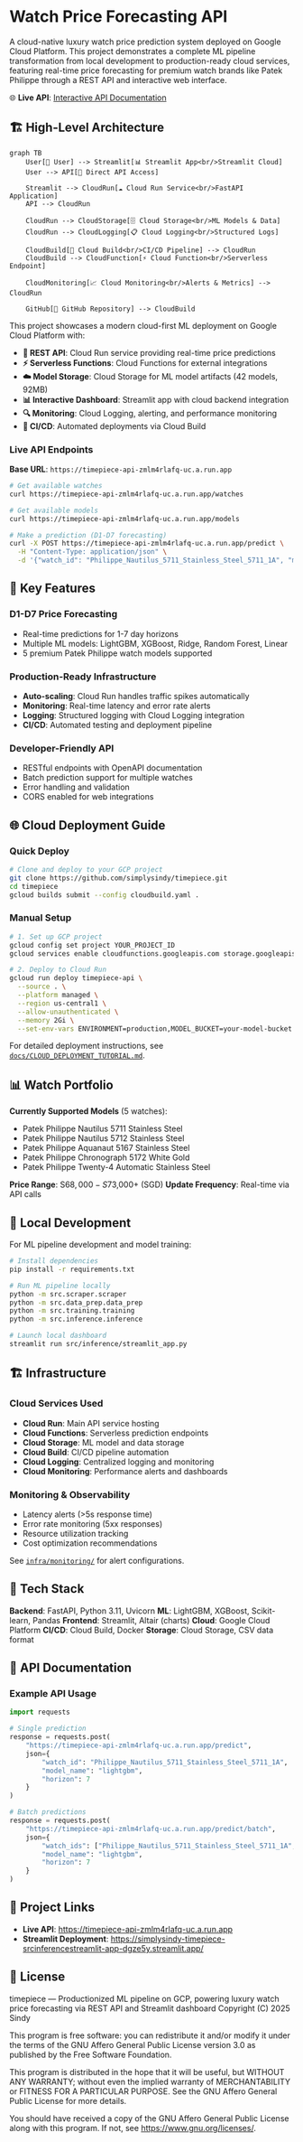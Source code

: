 # Watch Price Forecasting API

A cloud-native luxury watch price prediction system deployed on Google Cloud Platform. This project demonstrates a complete ML pipeline transformation from local development to production-ready cloud services, featuring real-time price forecasting for premium watch brands like Patek Philippe through a REST API and interactive web interface.

🌐 **Live API**: [Interactive API Documentation](https://timepiece-api-zmlm4rlafq-uc.a.run.app/docs)

## 🏗️ High-Level Architecture

```mermaid
graph TB
    User[👤 User] --> Streamlit[📊 Streamlit App<br/>Streamlit Cloud]
    User --> API[🔗 Direct API Access]

    Streamlit --> CloudRun[☁️ Cloud Run Service<br/>FastAPI Application]
    API --> CloudRun

    CloudRun --> CloudStorage[🗄️ Cloud Storage<br/>ML Models & Data]
    CloudRun --> CloudLogging[📋 Cloud Logging<br/>Structured Logs]

    CloudBuild[🔄 Cloud Build<br/>CI/CD Pipeline] --> CloudRun
    CloudBuild --> CloudFunction[⚡ Cloud Function<br/>Serverless Endpoint]

    CloudMonitoring[📈 Cloud Monitoring<br/>Alerts & Metrics] --> CloudRun

    GitHub[📁 GitHub Repository] --> CloudBuild
```

This project showcases a modern cloud-first ML deployment on Google Cloud Platform with:

- **🔮 REST API**: Cloud Run service providing real-time price predictions
- **⚡ Serverless Functions**: Cloud Functions for external integrations
- **☁️ Model Storage**: Cloud Storage for ML model artifacts (42 models, 92MB)
- **📊 Interactive Dashboard**: Streamlit app with cloud backend integration
- **🔍 Monitoring**: Cloud Logging, alerting, and performance monitoring
- **🔄 CI/CD**: Automated deployments via Cloud Build

### Live API Endpoints

**Base URL**: `https://timepiece-api-zmlm4rlafq-uc.a.run.app`

```bash
# Get available watches
curl https://timepiece-api-zmlm4rlafq-uc.a.run.app/watches

# Get available models
curl https://timepiece-api-zmlm4rlafq-uc.a.run.app/models

# Make a prediction (D1-D7 forecasting)
curl -X POST https://timepiece-api-zmlm4rlafq-uc.a.run.app/predict \
  -H "Content-Type: application/json" \
  -d '{"watch_id": "Philippe_Nautilus_5711_Stainless_Steel_5711_1A", "model_name": "lightgbm", "horizon": 7}'
```

## 🎯 Key Features

### **D1-D7 Price Forecasting**
- Real-time predictions for 1-7 day horizons
- Multiple ML models: LightGBM, XGBoost, Ridge, Random Forest, Linear
- 5 premium Patek Philippe watch models supported

### **Production-Ready Infrastructure**
- **Auto-scaling**: Cloud Run handles traffic spikes automatically
- **Monitoring**: Real-time latency and error rate alerts
- **Logging**: Structured logging with Cloud Logging integration
- **CI/CD**: Automated testing and deployment pipeline

### **Developer-Friendly API**
- RESTful endpoints with OpenAPI documentation
- Batch prediction support for multiple watches
- Error handling and validation
- CORS enabled for web integrations

## 🌐 Cloud Deployment Guide

### Quick Deploy
```bash
# Clone and deploy to your GCP project
git clone https://github.com/simplysindy/timepiece.git
cd timepiece
gcloud builds submit --config cloudbuild.yaml .
```

### Manual Setup
```bash
# 1. Set up GCP project
gcloud config set project YOUR_PROJECT_ID
gcloud services enable cloudfunctions.googleapis.com storage.googleapis.com cloudbuild.googleapis.com run.googleapis.com

# 2. Deploy to Cloud Run
gcloud run deploy timepiece-api \
  --source . \
  --platform managed \
  --region us-central1 \
  --allow-unauthenticated \
  --memory 2Gi \
  --set-env-vars ENVIRONMENT=production,MODEL_BUCKET=your-model-bucket
```

For detailed deployment instructions, see [`docs/CLOUD_DEPLOYMENT_TUTORIAL.md`](docs/CLOUD_DEPLOYMENT_TUTORIAL.md).

## 📊 Watch Portfolio

**Currently Supported Models** (5 watches):
- Patek Philippe Nautilus 5711 Stainless Steel
- Patek Philippe Nautilus 5712 Stainless Steel
- Patek Philippe Aquanaut 5167 Stainless Steel
- Patek Philippe Chronograph 5172 White Gold
- Patek Philippe Twenty-4 Automatic Stainless Steel

**Price Range**: S$68,000 - S$73,000+ (SGD)
**Update Frequency**: Real-time via API calls

## 🔧 Local Development

For ML pipeline development and model training:

```bash
# Install dependencies
pip install -r requirements.txt

# Run ML pipeline locally
python -m src.scraper.scraper
python -m src.data_prep.data_prep
python -m src.training.training
python -m src.inference.inference

# Launch local dashboard
streamlit run src/inference/streamlit_app.py
```

## 🏗️ Infrastructure

### Cloud Services Used
- **Cloud Run**: Main API service hosting
- **Cloud Functions**: Serverless prediction endpoints
- **Cloud Storage**: ML model and data storage
- **Cloud Build**: CI/CD pipeline automation
- **Cloud Logging**: Centralized logging and monitoring
- **Cloud Monitoring**: Performance alerts and dashboards

### Monitoring & Observability
- Latency alerts (>5s response time)
- Error rate monitoring (5xx responses)
- Resource utilization tracking
- Cost optimization recommendations

See [`infra/monitoring/`](infra/monitoring/) for alert configurations.

## 🎨 Tech Stack

**Backend**: FastAPI, Python 3.11, Uvicorn
**ML**: LightGBM, XGBoost, Scikit-learn, Pandas
**Frontend**: Streamlit, Altair (charts)
**Cloud**: Google Cloud Platform
**CI/CD**: Cloud Build, Docker
**Storage**: Cloud Storage, CSV data format

## 📄 API Documentation

### Example API Usage

```python
import requests

# Single prediction
response = requests.post(
    "https://timepiece-api-zmlm4rlafq-uc.a.run.app/predict",
    json={
        "watch_id": "Philippe_Nautilus_5711_Stainless_Steel_5711_1A",
        "model_name": "lightgbm",
        "horizon": 7
    }
)

# Batch predictions
response = requests.post(
    "https://timepiece-api-zmlm4rlafq-uc.a.run.app/predict/batch",
    json={
        "watch_ids": ["Philippe_Nautilus_5711_Stainless_Steel_5711_1A", "Philippe_Aquanaut_5167_Stainless_Steel_5167A"],
        "model_name": "lightgbm",
        "horizon": 7
    }
)
```

## 🔗 Project Links

- **Live API**: https://timepiece-api-zmlm4rlafq-uc.a.run.app
- **Streamlit Deployment**: https://simplysindy-timepiece-srcinferencestreamlit-app-dgze5y.streamlit.app/

## 📝 License

timepiece — Productionized ML pipeline on GCP, powering luxury watch price forecasting via REST API and Streamlit dashboard
Copyright (C) 2025 Sindy

This program is free software: you can redistribute it and/or modify
it under the terms of the GNU Affero General Public License version 3.0
as published by the Free Software Foundation.

This program is distributed in the hope that it will be useful,
but WITHOUT ANY WARRANTY; without even the implied warranty of
MERCHANTABILITY or FITNESS FOR A PARTICULAR PURPOSE. See the
GNU Affero General Public License for more details.

You should have received a copy of the GNU Affero General Public License
along with this program. If not, see <https://www.gnu.org/licenses/>.
